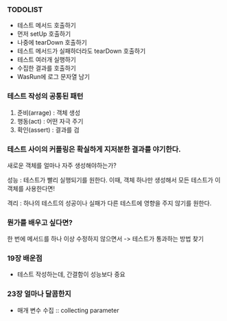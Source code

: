 ### TODOLIST
* 테스트 메서드 호출하기
* 먼저 setUp 호출하기
* 나중에 tearDown 호출하기
* 테스트 메서드가 실패하더라도 tearDown 호출하기
* 테스트 여러개 실행하기
* 수집한 결과를 호출하기
* WasRun에 로그 문자열 남기



### 테스트 작성의 공통된 패턴
1. 준비(arrage) : 객체 생성
2. 행동(act) : 어떤 자극 주기
3. 확인(assert) : 결과를 검 



### 테스트 사이의 커플링은 확실하게 지저분한 결과를 야기한다.

새로운 객체를 얼마나 자주 생성해야하는가?

성능 : 테스트가 빨리 실행되기를 원한다. 이때, 객체 하나만 생성해서 모든 테스트가 이 객체를 사용한다면!

격리 : 하나의 테스트의 성공이나 실패가 다른 테스트에 영향을 주지 않기를 원한다. 



### 뭔가를 배우고 싶다면?
한 번에 메서드를 하나 이상 수정하지 않으면서
-> 테스트가 통과하는 방법 찾기


### 19장 배운점
* 테스트 작성하는데, 간결함이 성능보다 중요


### 23장 얼마나 달콤한지
* 매개 변수 수집 :: collecting parameter